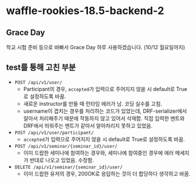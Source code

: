 # waffle-rookies-18.5-backend-2

## Grace Day
학교 시험 준비 등으로 바빠서 Grace Day 하루 사용하겠습니다. (10/12 월요일까지)

## test를 통해 고친 부분
- `POST /api/v1/user/`
  * Participant의 경우, `accepted`가 입력으로 주어지지 않을 시 default로 True로 설정하도록 바꿈. 
  * 새로운 instructor를 만들 때 런타임 에러가 남. 코딩 실수를 고침.
  * username이 겹치는 경우를 처리하는 코드가 있었는데, DRF-serializer에서 알아서 처리해주기 때문에 작동하지 않고 있어서 삭제함. 직접 입력한 멘트와 DRF에서 띄워주는 멘트가 같아서 알아차리지 못하고 있었음.
- `POST /api/v1/user/participant/`
  * `accepted`가 입력으로 주어지지 않을 시 default로 True로 설정하도록 바꿈.
- `POST /api/v1/seminar/{seminar_id}/user/`
  * 이미 드랍한 세미나에 참여하는 경우와, 세미나에 참여중인 경우에 에러 메세지가 반대로 나오고 있었음. 수정함.
- `DELETE /api/v1/seminar/{seminar_id}/user/`
  * 이미 드랍한 유저의 경우, 200OK로 응답하는 것이 더 합당하다 생각하고 바꿈.
